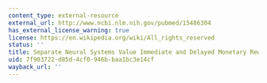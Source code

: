 ```yaml
---
content_type: external-resource
external_url: http://www.ncbi.nlm.nih.gov/pubmed/15486304
has_external_license_warning: true
license: https://en.wikipedia.org/wiki/All_rights_reserved
status: ''
title: Separate Neural Systems Value Immediate and Delayed Monetary Rewards
uid: 7f903722-d85d-4cf0-946b-baa1bc3e14cf
wayback_url: ''
---
```


